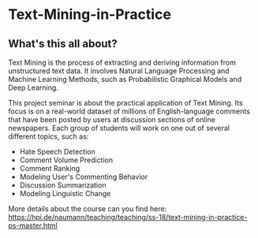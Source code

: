 # Text-Mining-in-Practice

## What's this all about?

Text Mining is the process of extracting and deriving information from unstructured text data. It involves Natural Language Processing and Machine Learning Methods, such as Probabilistic Graphical Models and Deep Learning.

This project seminar is about the practical application of Text Mining. Its focus is on a real-world dataset of millions of English-language comments that have been posted by users at discussion sections of online newspapers. Each group of students will work on one out of several different topics, such as:

* Hate Speech Detection
* Comment Volume Prediction
* Comment Ranking
* Modeling User's Commenting Behavior
* Discussion Summarization
* Modeling Linguistic Change

More details about the course can you find here: https://hpi.de/naumann/teaching/teaching/ss-18/text-mining-in-practice-ps-master.html